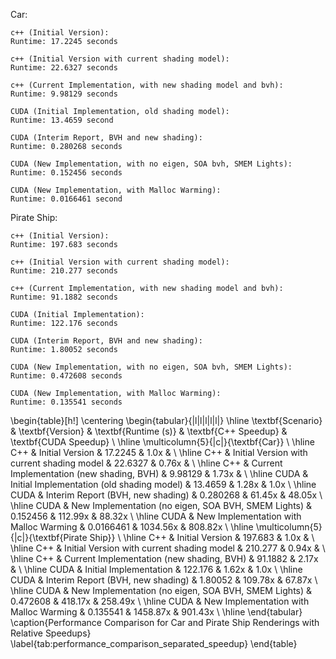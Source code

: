 Car:

    c++ (Initial Version):
    Runtime: 17.2245 seconds
    
    c++ (Initial Version with current shading model):
    Runtime: 22.6327 seconds
    
    c++ (Current Implementation, with new shading model and bvh):
    Runtime: 9.98129 seconds
    
    CUDA (Initial Implementation, old shading model):
    Runtime: 13.4659 second
    
    CUDA (Interim Report, BVH and new shading):
    Runtime: 0.280268 seconds
    
    CUDA (New Implementation, with no eigen, SOA bvh, SMEM Lights):
    Runtime: 0.152456 seconds
    
    CUDA (New Implementation, with Malloc Warming):
    Runtime: 0.0166461 second

Pirate Ship:

    c++ (Initial Version):
    Runtime: 197.683 seconds

    c++ (Initial Version with current shading model):
    Runtime: 210.277 seconds

    c++ (Current Implementation, with new shading model and bvh):
    Runtime: 91.1882 seconds

    CUDA (Initial Implementation):
    Runtime: 122.176 seconds

    CUDA (Interim Report, BVH and new shading):
    Runtime: 1.80052 seconds

    CUDA (New Implementation, with no eigen, SOA bvh, SMEM Lights):
    Runtime: 0.472608 seconds

    CUDA (New Implementation, with Malloc Warming):
    Runtime: 0.135541 seconds


\begin{table}[h!]
\centering
\begin{tabular}{|l|l|l|l|l|}
\hline
\textbf{Scenario} & \textbf{Version}                                      & \textbf{Runtime (s)} & \textbf{C++ Speedup} & \textbf{CUDA Speedup} \\ \hline
\multicolumn{5}{|c|}{\textbf{Car}}                                                                                   \\ \hline
C++                & Initial Version                                      & 17.2245             & 1.0x                &                      \\ \hline
C++                & Initial Version with current shading model          & 22.6327             & 0.76x               &                      \\ \hline
C++                & Current Implementation (new shading, BVH)           & 9.98129             & 1.73x               &                      \\ \hline
CUDA               & Initial Implementation (old shading model)          & 13.4659             & 1.28x               & 1.0x                 \\ \hline
CUDA               & Interim Report (BVH, new shading)                   & 0.280268            & 61.45x              & 48.05x               \\ \hline
CUDA               & New Implementation (no eigen, SOA BVH, SMEM Lights) & 0.152456            & 112.99x             & 88.32x               \\ \hline
CUDA               & New Implementation with Malloc Warming              & 0.0166461           & 1034.56x            & 808.82x              \\ \hline
\multicolumn{5}{|c|}{\textbf{Pirate Ship}}                                                                        \\ \hline
C++                & Initial Version                                      & 197.683             & 1.0x                &                      \\ \hline
C++                & Initial Version with current shading model          & 210.277             & 0.94x               &                      \\ \hline
C++                & Current Implementation (new shading, BVH)           & 91.1882             & 2.17x               &                      \\ \hline
CUDA               & Initial Implementation                               & 122.176             & 1.62x               & 1.0x                 \\ \hline
CUDA               & Interim Report (BVH, new shading)                   & 1.80052             & 109.78x             & 67.87x               \\ \hline
CUDA               & New Implementation (no eigen, SOA BVH, SMEM Lights) & 0.472608            & 418.17x             & 258.49x              \\ \hline
CUDA               & New Implementation with Malloc Warming              & 0.135541            & 1458.87x            & 901.43x              \\ \hline
\end{tabular}
\caption{Performance Comparison for Car and Pirate Ship Renderings with Relative Speedups}
\label{tab:performance_comparison_separated_speedup}
\end{table}
